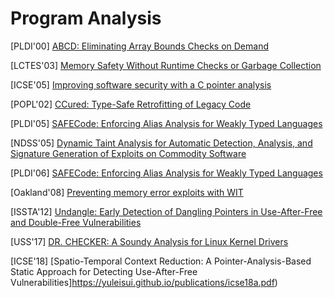 # Program Analysis

[PLDI'00] [ABCD: Eliminating Array Bounds Checks on
Demand](http://citeseerx.ist.psu.edu/viewdoc/download?doi=10.1.1.33.6386&rep=rep1&type=pdf)

[LCTES'03] [Memory Safety Without Runtime Checks or Garbage
Collection](https://argp.github.io/public/a8f45baeab77e1bf41d30dce444523b3.pdf)

[ICSE'05] [Improving software security with a C pointer
analysis](https://suif.stanford.edu/papers/icse05.pdf)

[POPL'02] [CCured: Type-Safe Retrofitting of Legacy
Code](http://scottmcpeak.com/papers/ccured_popl02.pdf)

[PLDI'05] [SAFECode: Enforcing Alias Analysis for Weakly Typed
Languages](https://llvm.org/pubs/2006-05-12-PLDI-SAFECode.pdf)

[NDSS'05] [Dynamic Taint Analysis for Automatic Detection, Analysis, and
Signature Generation of Exploits on Commodity
Software](http://www.valgrind.org/docs/newsome2005.pdf)

[PLDI'06] [SAFECode: Enforcing Alias Analysis for Weakly Typed
Languages](http://llvm.org/pubs/2006-05-12-PLDI-SAFECode.pdf)

[Oakland'08] [Preventing memory error exploits with
WIT](https://www.doc.ic.ac.uk/~cristic/papers/wit-sp-ieee-08.pdf)

[ISSTA'12] [Undangle: Early Detection of Dangling Pointers in Use-After-Free
and Double-Free
Vulnerabilities](https://www.microsoft.com/en-us/research/wp-content/uploads/2016/07/Undangle.pdf)

[USS'17] [DR. CHECKER: A Soundy Analysis for Linux Kernel
Drivers](https://www.usenix.org/system/files/conference/usenixsecurity17/sec17-machiry.pdf)

[ICSE'18] [Spatio-Temporal Context Reduction: A Pointer-Analysis-Based
Static Approach for Detecting Use-After-Free Vulnerabilities]https://yuleisui.github.io/publications/icse18a.pdf)
